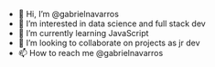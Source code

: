 - 👋 Hi, I’m @gabrielnavarros
- 👀 I’m interested in data science and full stack dev
- 🌱 I’m currently learning JavaScript
- 💞️ I’m looking to collaborate on projects as jr dev
- 📫 How to reach me @gabrielnavarros

<!---
gabrielnavarros/gabrielnavarros is a ✨ special ✨ repository because its `README.md` (this file) appears on your GitHub profile.
You can click the Preview link to take a look at your changes.
--->
